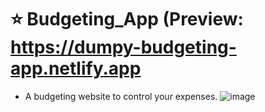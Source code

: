 # ⭐ Budgeting_App (Preview: https://dumpy-budgeting-app.netlify.app 

- A budgeting website to control your expenses. 
![image](https://github.com/user-attachments/assets/205753fa-21f7-4e4b-9b50-3733dc854ed1)

